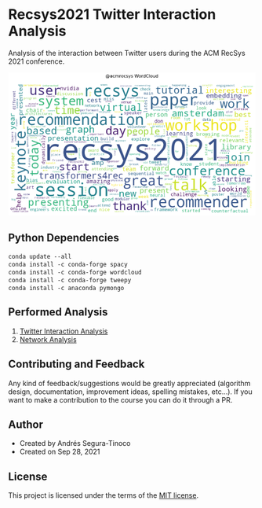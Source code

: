 # Recsys2021 Twitter Interaction Analysis
Analysis of the interaction between Twitter users during the ACM RecSys 2021 conference.

![WordCloud](https://raw.githubusercontent.com/ansegura7/recsys-tweet-analysis/master/img/wordcloud.png)


## Python Dependencies
``` console
conda update --all
conda install -c conda-forge spacy
conda install -c conda-forge wordcloud
conda install -c conda-forge tweepy
conda install -c anaconda pymongo
```

## Performed Analysis
1. <a href="https://ansegura7.github.io/recsys-tweet-analysis/analysis/AccountAnalytics.html" >Twitter Interaction Analysis</a>
2. <a href="https://observablehq.com/@ansegura7/force-directed-graph">Network Analysis</a>

## Contributing and Feedback
Any kind of feedback/suggestions would be greatly appreciated (algorithm design, documentation, improvement ideas, spelling mistakes, etc...). If you want to make a contribution to the course you can do it through a PR.

## Author
- Created by Andrés Segura-Tinoco
- Created on Sep 28, 2021

## License
This project is licensed under the terms of the <a href="https://github.com/ansegura7/recsys-tweet-analysis/blob/main/LICENSE">MIT license</a>.
